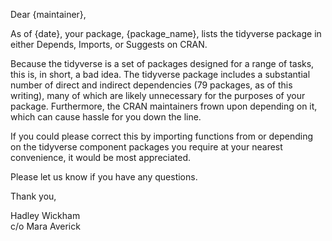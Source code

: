 Dear {maintainer},

As of {date}, your package, {package_name}, lists the tidyverse package in
either Depends, Imports, or Suggests on CRAN.

Because the tidyverse is a set of packages designed for a range of tasks, this
is, in short, a bad idea. The tidyverse package includes a substantial number
of direct and indirect dependencies (79 packages, as of this writing), many of
which are likely unnecessary for the purposes of your package. Furthermore, the
CRAN maintainers frown upon depending on it, which can cause hassle for you down
the line.

If you could please correct this by importing functions from or depending on the
tidyverse component packages you require at your nearest convenience, it would
be most appreciated.

Please let us know if you have any questions.

Thank you,

Hadley Wickham   
c/o Mara Averick
